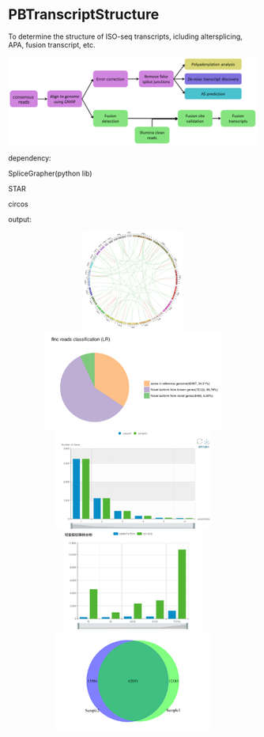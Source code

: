 # PBTranscriptStructure
To determine the structure of ISO-seq transcripts, icluding altersplicing, APA, fusion transcript, etc.

<p align="center">
  <img src="examplePlots/gene_structure_annot.png" width=800">
</p>

dependency:

SpliceGrapher(python lib)

STAR

circos

output:

<p align="center">
  <img src="examplePlots/circos.png" height=200">
  <img src="examplePlots/isotype.png" height=200">
  <img src="examplePlots/APA.png" height=200">
  <img src="examplePlots/AS.png" height=200">
  <img src="examplePlots/isoform_venn.png" height=200">
</p>
